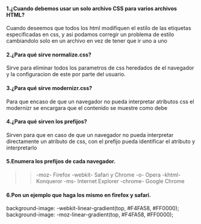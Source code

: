 #### 1.¿Cuando debemos  usar un solo archivo CSS para varios archivos HTML?
Cuando deseemos que todos los html modifiquen el estilo de las etiquetas especificadas en css, y asi podamos corregir un problema de estilo cambiandolo solo en un archivo en vez de tener que ir uno a uno
#### 2.¿Para qué sirve normalize.css?
Sirve para eliminar todos los parametros de css heredados de el navegador y la configuracion de este por parte del usuario.
#### 3.¿Para qué sirve modernizr.css?
Para que encaso de que un navegador no pueda interpretar atributos css el modernizr se encargara que el contenido se muestre como debe
#### 4.¿Para qué sirven los prefijos?
Sirven para que en caso de que un navegador no pueda interpretar directamente un atributo de css, con el prefijo pueda identificar el atributo y interpretarlo
#### 5.Enumera los prefijos de cada navegador.
>> -moz-  Firefox
-webkit-	Safari y Chrome
-o-	Opera
-khtml-	Konqueror
-ms-	Internet Explorer
-chrome-	Google Chrome

#### 6.Pon un ejemplo que haga los mismo en firefox y safari.
 background-image: -webkit-linear-gradient(top, #F4FA58, #FF0000);
  background-image:    -moz-linear-gradient(top, #F4FA58, #FF0000); 